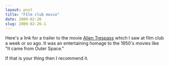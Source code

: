 ```yaml
---
layout: post
title: "FIlm club movie"
date: 2009-02-26
slug: 2009-02-26-1
---
```


Here&apos;s a link for a trailer to the movie  [ Alien Trespass](http://www.apple.com/trailers/independent/alientrespass/)  which I saw at film club a week or so ago.  It was an entertaining homage to the 1950&apos;s movies like &quot;It came from Outer Space.&quot; 

If that is your thing then I recommend it.
